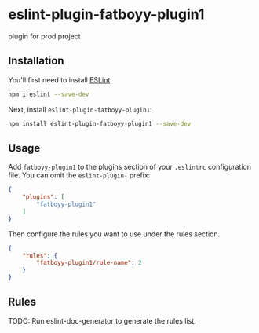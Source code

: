 # eslint-plugin-fatboyy-plugin1

plugin for prod project

## Installation

You'll first need to install [ESLint](https://eslint.org/):

```sh
npm i eslint --save-dev
```

Next, install `eslint-plugin-fatboyy-plugin1`:

```sh
npm install eslint-plugin-fatboyy-plugin1 --save-dev
```

## Usage

Add `fatboyy-plugin1` to the plugins section of your `.eslintrc` configuration file. You can omit the `eslint-plugin-` prefix:

```json
{
    "plugins": [
        "fatboyy-plugin1"
    ]
}
```


Then configure the rules you want to use under the rules section.

```json
{
    "rules": {
        "fatboyy-plugin1/rule-name": 2
    }
}
```

## Rules

<!-- begin auto-generated rules list -->
TODO: Run eslint-doc-generator to generate the rules list.
<!-- end auto-generated rules list -->


